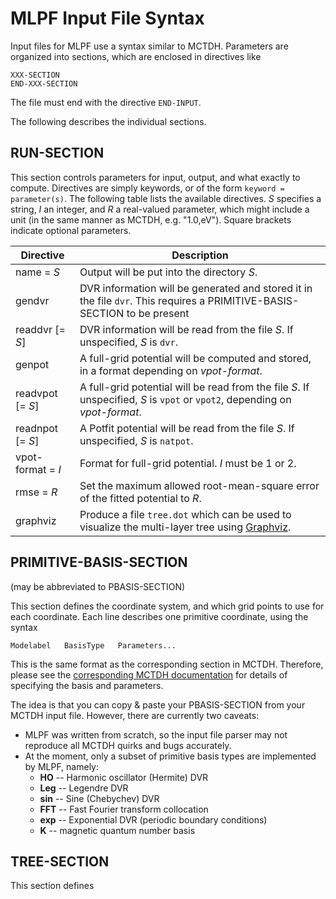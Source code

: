 MLPF Input File Syntax
======================

Input files for MLPF use a syntax similar to MCTDH.
Parameters are organized into sections, which are enclosed in directives like
```
XXX-SECTION
END-XXX-SECTION
```
The file must end with the directive `END-INPUT`.

The following describes the individual sections.


RUN-SECTION
-----------

This section controls parameters for input, output, and what exactly to compute.
Directives are simply keywords, or of the form `keyword = parameter(s)`.
The following table lists the available directives.
_S_ specifies a string, _I_ an integer, and _R_ a real-valued parameter, which might
include a unit (in the same manner as MCTDH, e.g. "1.0,eV"). Square brackets indicate
optional parameters.

| Directive         | Description                                                                                                                 |
| ----------------- | --------------------------------------------------------------------------------------------------------------------------- |
| name = _S_        | Output will be put into the directory _S_.                                                                                  |
| gendvr            | DVR information will be generated and stored it in the file `dvr`.  This requires a PRIMITIVE-BASIS-SECTION to be present   |
| readdvr [= _S_]   | DVR information will be read from the file _S_. If unspecified, _S_ is `dvr`.                                               |
| genpot            | A full-grid potential will be computed and stored, in a format depending on _vpot-format_.                                  |
| readvpot [= _S_]  | A full-grid potential will be read from the file _S_. If unspecified, _S_ is `vpot` or `vpot2`, depending on _vpot-format_. |
| readnpot [= _S_]  | A Potfit potential will be read from the file _S_. If unspecified, _S_ is `natpot`.                                         |
| vpot-format = _I_ | Format for full-grid potential. _I_ must be 1 or 2.                                                                         |
| rmse = _R_        | Set the maximum allowed root-mean-square error of the fitted potential to _R_.                                              |
| graphviz          | Produce a file `tree.dot` which can be used to visualize the multi-layer tree using [Graphviz](http://www.graphviz.org/).   |


PRIMITIVE-BASIS-SECTION
-----------------------
(may be abbreviated to PBASIS-SECTION)

This section defines the coordinate system, and which grid points to use for each coordinate.
Each line describes one primitive coordinate, using the syntax

    Modelabel   BasisType   Parameters...

This is the same format as the corresponding section in MCTDH.  Therefore, please see the
[corresponding MCTDH documentation](http://www.pci.uni-heidelberg.de/tc/usr/mctdh/doc/mctdh/input_docu.html#pbasiskey)
for details of specifying the basis and parameters.

The idea is that you can copy & paste your PBASIS-SECTION from your MCTDH input file.
However, there are currently two caveats:

* MLPF was written from scratch, so the input file parser may not reproduce all MCTDH quirks and bugs accurately.
* At the moment, only a subset of primitive basis types are implemented by MLPF, namely:
    * **HO** -- Harmonic oscillator (Hermite) DVR
    * **Leg** -- Legendre DVR
    * **sin** -- Sine (Chebychev) DVR
    * **FFT** -- Fast Fourier transform collocation
    * **exp** -- Exponential DVR (periodic boundary conditions)
    * **K** -- magnetic quantum number basis


TREE-SECTION
------------

This section defines 

